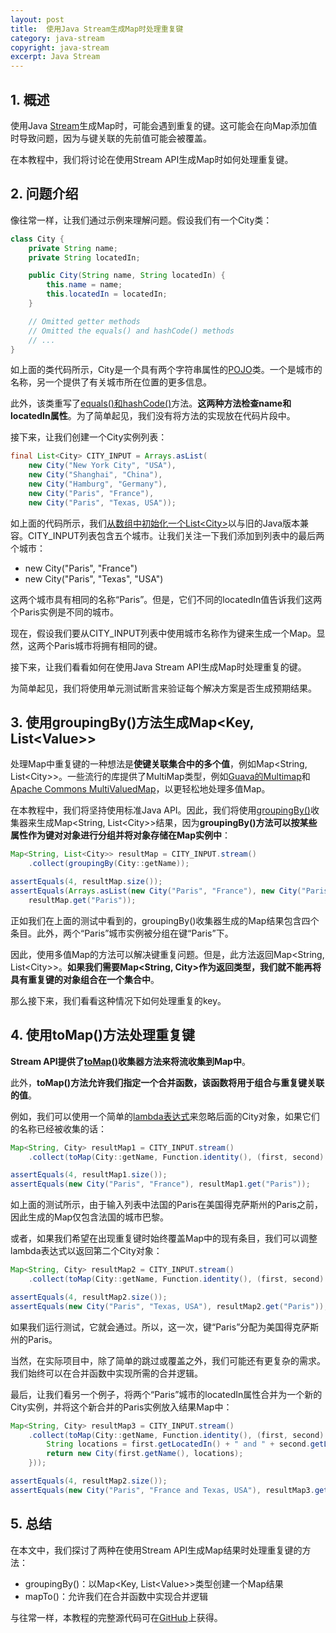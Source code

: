 ```yaml
---
layout: post
title:  使用Java Stream生成Map时处理重复键
category: java-stream
copyright: java-stream
excerpt: Java Stream
---
```


## 1. 概述

使用Java [Stream](https://www.baeldung.com/java-8-streams)生成Map时，可能会遇到重复的键。这可能会在向Map添加值时导致问题，因为与键关联的先前值可能会被覆盖。

在本教程中，我们将讨论在使用Stream API生成Map时如何处理重复键。

## 2. 问题介绍

像往常一样，让我们通过示例来理解问题。假设我们有一个City类：

```java
class City {
    private String name;
    private String locatedIn;

    public City(String name, String locatedIn) {
        this.name = name;
        this.locatedIn = locatedIn;
    }

    // Omitted getter methods
    // Omitted the equals() and hashCode() methods
    // ...
}
```

如上面的类代码所示，City是一个具有两个字符串属性的[POJO](https://www.baeldung.com/java-pojo-class)类。一个是城市的名称，另一个提供了有关城市所在位置的更多信息。

此外，该类重写了[equals()和hashCode()](https://www.baeldung.com/java-equals-hashcode-contracts)方法。**这两种方法检查name和locatedIn属性**。为了简单起见，我们没有将方法的实现放在代码片段中。

接下来，让我们创建一个City实例列表：

```java
final List<City> CITY_INPUT = Arrays.asList(
    new City("New York City", "USA"),
    new City("Shanghai", "China"),
    new City("Hamburg", "Germany"),
    new City("Paris", "France"),
    new City("Paris", "Texas, USA"));
```

如上面的代码所示，我们[从数组中初始化一个List<City\>](https://www.baeldung.com/java-init-list-one-line#create-from-an-array)以与旧的Java版本兼容。CITY_INPUT列表包含五个城市。让我们关注一下我们添加到列表中的最后两个城市：

-   new City("Paris", "France") 
-   new City("Paris", "Texas", "USA") 

这两个城市具有相同的名称“Paris”。但是，它们不同的locatedIn值告诉我们这两个Paris实例是不同的城市。

现在，假设我们要从CITY_INPUT列表中使用城市名称作为键来生成一个Map。显然，这两个Paris城市将拥有相同的键。

接下来，让我们看看如何在使用Java Stream API生成Map时处理重复的键。

为简单起见，我们将使用单元测试断言来验证每个解决方案是否生成预期结果。

## 3. 使用groupingBy()方法生成Map<Key, List<Value\>>

处理Map中重复键的一种想法是**使键关联集合中的多个值**，例如Map<String, List<City\>>。一些流行的库提供了MultiMap类型，例如[Guava的Multimap](https://www.baeldung.com/guava-multimap)和[Apache Commons MultiValuedMap](https://www.baeldung.com/apache-commons-multi-valued-map)，以更轻松地处理多值Map。

在本教程中，我们将坚持使用标准Java API。因此，我们将使用[groupingBy()](https://www.baeldung.com/java-groupingby-collector)收集器来生成Map<String, List<City\>>结果，因为**groupingBy()方法可以按某些属性作为键对对象进行分组并将对象存储在Map实例中**：

```java
Map<String, List<City>> resultMap = CITY_INPUT.stream()
    .collect(groupingBy(City::getName));

assertEquals(4, resultMap.size());
assertEquals(Arrays.asList(new City("Paris", "France"), new City("Paris", "Texas, USA")),
    resultMap.get("Paris"));
```

正如我们在上面的测试中看到的，groupingBy()收集器生成的Map结果包含四个条目。此外，两个“Paris”城市实例被分组在键“Paris”下。

因此，使用多值Map的方法可以解决键重复问题。但是，此方法返回Map<String, List<City\>>。**如果我们需要Map<String, City\>作为返回类型，我们就不能再将具有重复键的对象组合在一个集合中**。

那么接下来，我们看看这种情况下如何处理重复的key。

## 4. 使用toMap()方法处理重复键

**Stream API提供了[toMap()](https://www.baeldung.com/java-collectors-tomap)收集器方法来将流收集到Map中**。

此外，**toMap()方法允许我们指定一个合并函数，该函数将用于组合与重复键关联的值**。

例如，我们可以使用一个简单的[lambda表达式](https://www.baeldung.com/java-8-lambda-expressions-tips)来忽略后面的City对象，如果它们的名称已经被收集的话：

```java
Map<String, City> resultMap1 = CITY_INPUT.stream()
    .collect(toMap(City::getName, Function.identity(), (first, second) -> first));

assertEquals(4, resultMap1.size());
assertEquals(new City("Paris", "France"), resultMap1.get("Paris"));
```

如上面的测试所示，由于输入列表中法国的Paris在美国得克萨斯州的Paris之前，因此生成的Map仅包含法国的城市巴黎。

或者，如果我们希望在出现重复键时始终覆盖Map中的现有条目，我们可以调整lambda表达式以返回第二个City对象：

```java
Map<String, City> resultMap2 = CITY_INPUT.stream()
    .collect(toMap(City::getName, Function.identity(), (first, second) -> second));

assertEquals(4, resultMap2.size());
assertEquals(new City("Paris", "Texas, USA"), resultMap2.get("Paris"));
```

如果我们运行测试，它就会通过。所以，这一次，键“Paris”分配为美国得克萨斯州的Paris。

当然，在实际项目中，除了简单的跳过或覆盖之外，我们可能还有更复杂的需求。我们始终可以在合并函数中实现所需的合并逻辑。

最后，让我们看另一个例子，将两个“Paris”城市的locatedIn属性合并为一个新的City实例，并将这个新合并的Paris实例放入结果Map中：

```java
Map<String, City> resultMap3 = CITY_INPUT.stream()
    .collect(toMap(City::getName, Function.identity(), (first, second) -> {
        String locations = first.getLocatedIn() + " and " + second.getLocatedIn();
        return new City(first.getName(), locations);
    }));

assertEquals(4, resultMap2.size());
assertEquals(new City("Paris", "France and Texas, USA"), resultMap3.get("Paris"));
```

## 5. 总结

在本文中，我们探讨了两种在使用Stream API生成Map结果时处理重复键的方法：

-   groupingBy()：以Map<Key, List<Value\>>类型创建一个Map结果
-   mapTo()：允许我们在合并函数中实现合并逻辑 

与往常一样，本教程的完整源代码可在[GitHub](https://github.com/tuyucheng7/taketoday-tutorial4j/tree/master/java-core-modules/java-streams-maps)上获得。
